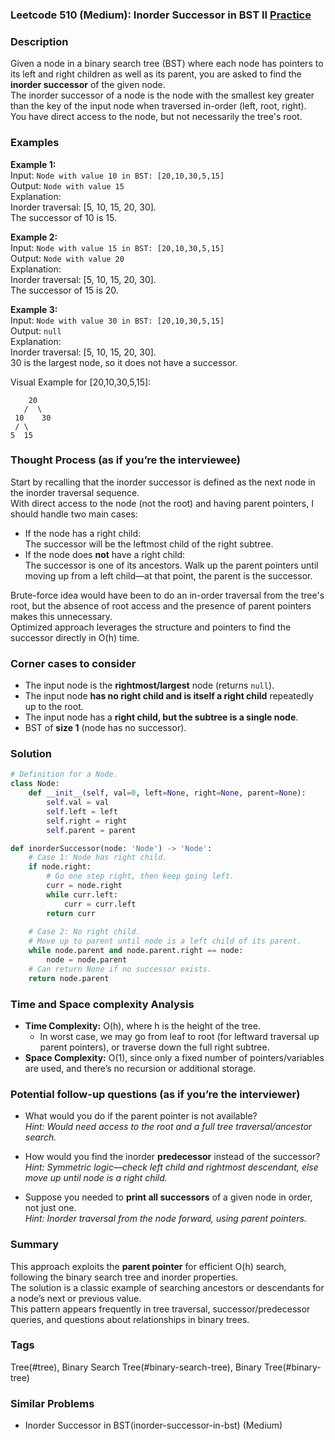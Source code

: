### Leetcode 510 (Medium): Inorder Successor in BST II [Practice](https://leetcode.com/problems/inorder-successor-in-bst-ii)

### Description  
Given a node in a binary search tree (BST) where each node has pointers to its left and right children as well as its parent, you are asked to find the **inorder successor** of the given node.  
The inorder successor of a node is the node with the smallest key greater than the key of the input node when traversed in-order (left, root, right).  
You have direct access to the node, but not necessarily the tree's root.

### Examples  

**Example 1:**  
Input: `Node with value 10 in BST: [20,10,30,5,15]`  
Output: `Node with value 15`  
Explanation:  
Inorder traversal: [5, 10, 15, 20, 30].  
The successor of 10 is 15.

**Example 2:**  
Input: `Node with value 15 in BST: [20,10,30,5,15]`  
Output: `Node with value 20`  
Explanation:  
Inorder traversal: [5, 10, 15, 20, 30].  
The successor of 15 is 20.

**Example 3:**  
Input: `Node with value 30 in BST: [20,10,30,5,15]`  
Output: `null`  
Explanation:  
Inorder traversal: [5, 10, 15, 20, 30].  
30 is the largest node, so it does not have a successor.

Visual Example for [20,10,30,5,15]:
```
    20
   /  \
 10    30
 / \
5  15
```

### Thought Process (as if you’re the interviewee)  
Start by recalling that the inorder successor is defined as the next node in the inorder traversal sequence.  
With direct access to the node (not the root) and having parent pointers, I should handle two main cases:

- If the node has a right child:  
  The successor will be the leftmost child of the right subtree.  
- If the node does **not** have a right child:  
  The successor is one of its ancestors. Walk up the parent pointers until moving up from a left child—at that point, the parent is the successor.

Brute-force idea would have been to do an in-order traversal from the tree's root, but the absence of root access and the presence of parent pointers makes this unnecessary.  
Optimized approach leverages the structure and pointers to find the successor directly in O(h) time.

### Corner cases to consider  
- The input node is the **rightmost/largest** node (returns `null`).
- The input node **has no right child and is itself a right child** repeatedly up to the root.
- The input node has a **right child, but the subtree is a single node**.
- BST of **size 1** (node has no successor).

### Solution

```python
# Definition for a Node.
class Node:
    def __init__(self, val=0, left=None, right=None, parent=None):
        self.val = val
        self.left = left
        self.right = right
        self.parent = parent

def inorderSuccessor(node: 'Node') -> 'Node':
    # Case 1: Node has right child.
    if node.right:
        # Go one step right, then keep going left.
        curr = node.right
        while curr.left:
            curr = curr.left
        return curr
    
    # Case 2: No right child.
    # Move up to parent until node is a left child of its parent.
    while node.parent and node.parent.right == node:
        node = node.parent
    # Can return None if no successor exists.
    return node.parent
```

### Time and Space complexity Analysis  

- **Time Complexity:** O(h), where h is the height of the tree.  
  - In worst case, we may go from leaf to root (for leftward traversal up parent pointers), or traverse down the full right subtree.
- **Space Complexity:** O(1), since only a fixed number of pointers/variables are used, and there’s no recursion or additional storage.

### Potential follow-up questions (as if you’re the interviewer)  

- What would you do if the parent pointer is not available?  
  *Hint: Would need access to the root and a full tree traversal/ancestor search.*

- How would you find the inorder **predecessor** instead of the successor?  
  *Hint: Symmetric logic—check left child and rightmost descendant, else move up until node is a right child.*

- Suppose you needed to **print all successors** of a given node in order, not just one.  
  *Hint: Inorder traversal from the node forward, using parent pointers.*

### Summary
This approach exploits the **parent pointer** for efficient O(h) search, following the binary search tree and inorder properties.  
The solution is a classic example of searching ancestors or descendants for a node’s next or previous value.  
This pattern appears frequently in tree traversal, successor/predecessor queries, and questions about relationships in binary trees.

### Tags
Tree(#tree), Binary Search Tree(#binary-search-tree), Binary Tree(#binary-tree)

### Similar Problems
- Inorder Successor in BST(inorder-successor-in-bst) (Medium)